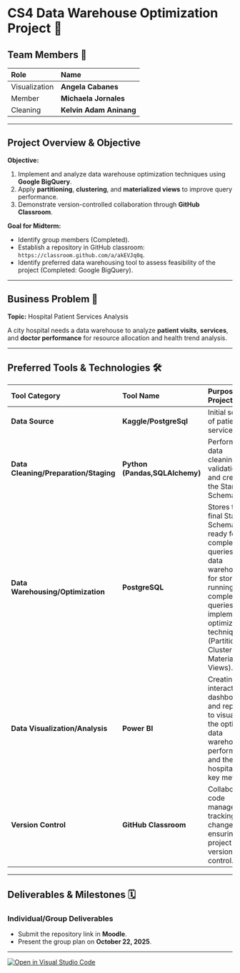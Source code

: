 # CS4 Data Warehouse Optimization Project 🚀

## Team Members 👥

| Role | Name |
| :--- | :--- |
| Visualization | **Angela Cabanes** |
| Member | **Michaela Jornales** |
| Cleaning | **Kelvin Adam Aninang** |

***

## Project Overview & Objective

**Objective:**
1. Implement and analyze data warehouse optimization techniques using **Google BigQuery**.
2. Apply **partitioning**, **clustering**, and **materialized views** to improve query performance.
3. Demonstrate version-controlled collaboration through **GitHub Classroom**.

**Goal for Midterm:**
* Identify group members (Completed).
* Establish a repository in GitHub classroom: `https://classroom.github.com/a/akEVJq0q`.
* Identify preferred data warehousing tool to assess feasibility of the project (Completed: Google BigQuery).

***

## Business Problem 🏥

**Topic:** Hospital Patient Services Analysis

A city hospital needs a data warehouse to analyze **patient visits**, **services**, and **doctor performance** for resource allocation and health trend analysis.

***

## Preferred Tools & Technologies 🛠️

| Tool Category | Tool Name | Purpose in Project |
| :--- | :--- | :--- |
| **Data Source** | **Kaggle/PostgreSql** | Initial source of patient service data.. |
| **Data Cleaning/Preparation/Staging** | **Python (Pandas,SQLAlchemy)** | Performs data cleaning, validation, and creates the Star Schema. |
| **Data Warehousing/Optimization** | **PostgreSQL** | Stores the final Star Schema, ready for complex queries. Core data warehouse for storage, running complex queries, and implementing optimization techniques (Partitioning, Clustering, Materialized Views). |
| **Data Visualization/Analysis** | **Power BI** | Creating interactive dashboards and reports to visualize the optimized data warehouse's performance and the hospital's key metrics. |
| **Version Control** | **GitHub Classroom** | Collaborative code management, tracking changes, and ensuring project version control. |

***

## Deliverables & Milestones 🗓️

### Individual/Group Deliverables
* Submit the repository link in **Moodle**.
* Present the group plan on **October 22, 2025**.

---

[![Open in Visual Studio Code](https://classroom.github.com/assets/open-in-vscode-2e0aaae1b6195c2367325f4f02e2d04e9abb55f0b24a779b69b11b9e10269abc.svg)](https://classroom.github.com/online_ide?assignment_repo_id=21090485&assignment_repo_type=AssignmentRepo)
